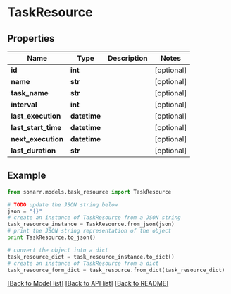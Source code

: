# TaskResource


## Properties
Name | Type | Description | Notes
------------ | ------------- | ------------- | -------------
**id** | **int** |  | [optional] 
**name** | **str** |  | [optional] 
**task_name** | **str** |  | [optional] 
**interval** | **int** |  | [optional] 
**last_execution** | **datetime** |  | [optional] 
**last_start_time** | **datetime** |  | [optional] 
**next_execution** | **datetime** |  | [optional] 
**last_duration** | **str** |  | [optional] 

## Example

```python
from sonarr.models.task_resource import TaskResource

# TODO update the JSON string below
json = "{}"
# create an instance of TaskResource from a JSON string
task_resource_instance = TaskResource.from_json(json)
# print the JSON string representation of the object
print TaskResource.to_json()

# convert the object into a dict
task_resource_dict = task_resource_instance.to_dict()
# create an instance of TaskResource from a dict
task_resource_form_dict = task_resource.from_dict(task_resource_dict)
```
[[Back to Model list]](../README.md#documentation-for-models) [[Back to API list]](../README.md#documentation-for-api-endpoints) [[Back to README]](../README.md)


